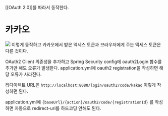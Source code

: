 [[OAuth 2.0]]를 따라서 동작한다.
# 카카오
<Image src="https://www.plantuml.com/plantuml/svg/ZLJlIzjG5FsUl-BYPqsQw7uOsAOTkh5sTjZkku_quR9gNabUPwSKsb7seSWGfY1YHmLH10MTTSl0_KE-b__1bpHTNro6Wv24v9vpxhdt93CUHIwjhQueLN6rBRkA70fZpDzatMk-TyvxpJ507cHTikPXDrcrWEjKVUy1SU0lGFmk2U2Tms2xpOvRx4SpwFXHOR7gsivobX1wf_PNFpns3wEg7AeWeYX3nOcd4iu4NOMbF_N03lPlVlgywo-nx-sWSmr1gy-EpiRXnLm9D89gz9sXXMVYskk8siJHAX7zY38KY2sROAWmcJ5WdjISCkI95K5Cs4XHXE3BBk_s-N4JtYxc6qhC4T953aoOLACs_WSS8HATJAbWP39GoC566kfbwNMgvWCLtXIAmliAMROT6SjxE-oodoRrCDtqW68uH8kKyM1spyBR9_LwNPQNL_HeuFj-V789iOF7GmSHKAEaWeKFuO0VTO7_tcPVzoKJikxqQ6Hyvu2tVP5123xtWjPv8rrBpyIjVZ2qcd2YhMAObTDYGXOZLrXCOKpjGTUb9ZwTyhqJ_cqhdZsyAXOM6l-Adfx8NX7JYUU4L6ni0ghQEVmndDXuyhbbOSyhXGEwkuxuun6i8eHI1jeNDvTNenWfCzWfXt-4Mm00"/>
이렇게 동작하고 카카오에서 받은 액세스 토큰과 브라우저에게 주는 액세스 토큰은 다른 것이다.

OAuth2 Client 의존성을 추가하고 Spring Security config에 oauth2Login 함수를 추가만 해도
오류가 발생한다.
application.yml에 oauth2 registration을 작성하면 해당 오류가 사라진다.

리다이렉트 URL은 `http://localhost:8080/login/oauth2/code/kakao` 이렇게 작성하면 된다.

application.yml에 `{baseUrl}/{action}/oauth2/code/{registrationId}`
를 작성하면 자동으로 redirect-uri를 하드코딩 안해도 된다.
